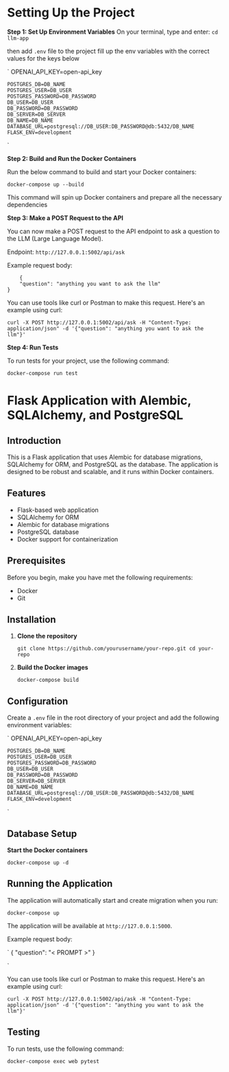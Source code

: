 # Setting Up the Project


**Step 1: Set Up Environment Variables**
On your terminal, type and enter:
`cd llm-app`

then add `.env` file to the project
fill up the env variables with the correct values for the keys below

`
    OPENAI_API_KEY=open-api_key

    POSTGRES_DB=DB_NAME
    POSTGRES_USER=DB_USER
    POSTGRES_PASSWORD=DB_PASSWORD
    DB_USER=DB_USER
    DB_PASSWORD=DB_PASSWORD
    DB_SERVER=DB_SERVER
    DB_NAME=DB_NAME
    DATABASE_URL=postgresql://DB_USER:DB_PASSWORD@db:5432/DB_NAME
    FLASK_ENV=development

`



**Step 2: Build and Run the Docker Containers**

Run the below command to build and start your Docker containers:

`docker-compose up --build`

This command will spin up Docker containers and prepare all the necessary dependencies




**Step 3: Make a POST Request to the API**

You can now make a POST request to the API endpoint to ask a question to the LLM (Large Language Model).

Endpoint: `http://127.0.0.1:5002/api/ask`

Example request body:

```
    {
    "question": "anything you want to ask the llm"
}

```

You can use tools like curl or Postman to make this request. Here's an example using curl:

`
    curl -X POST http://127.0.0.1:5002/api/ask -H "Content-Type: application/json" -d '{"question": "anything you want to ask the llm"}'
`



**Step 4: Run Tests**

To run tests for your project, use the following command:

  `docker-compose run test`







# Flask Application with Alembic, SQLAlchemy, and PostgreSQL

## Introduction

This is a Flask application that uses Alembic for database migrations, SQLAlchemy for ORM, and PostgreSQL as the database. The application is designed to be robust and scalable, and it runs within Docker containers.

## Features

- Flask-based web application
- SQLAlchemy for ORM
- Alembic for database migrations
- PostgreSQL database
- Docker support for containerization

## Prerequisites

Before you begin, make you have met the following requirements:

- Docker
- Git

## Installation

1. **Clone the repository**

   `
   git clone https://github.com/yourusername/your-repo.git
   cd your-repo
   `

2. **Build the Docker images**

   `
   docker-compose build
   `

## Configuration

Create a `.env` file in the root directory of your project and add the following environment variables:

`
    OPENAI_API_KEY=open-api_key

    POSTGRES_DB=DB_NAME
    POSTGRES_USER=DB_USER
    POSTGRES_PASSWORD=DB_PASSWORD
    DB_USER=DB_USER
    DB_PASSWORD=DB_PASSWORD
    DB_SERVER=DB_SERVER
    DB_NAME=DB_NAME
    DATABASE_URL=postgresql://DB_USER:DB_PASSWORD@db:5432/DB_NAME
    FLASK_ENV=development

`

## Database Setup

**Start the Docker containers**

   `
   docker-compose up -d
   `

## Running the Application

The application will automatically start and create migration
when you run:

`
docker-compose up
`

The application will be available at `http://127.0.0.1:5000`.

Example request body:

`
    {
    "question": "< PROMPT >"
    }

`

You can use tools like curl or Postman to make this request. Here's an example using curl:

`
    curl -X POST http://127.0.0.1:5002/api/ask -H "Content-Type: application/json" -d '{"question": "anything you want to ask the llm"}'
`


## Testing

To run tests, use the following command:

`
docker-compose exec web pytest
`


